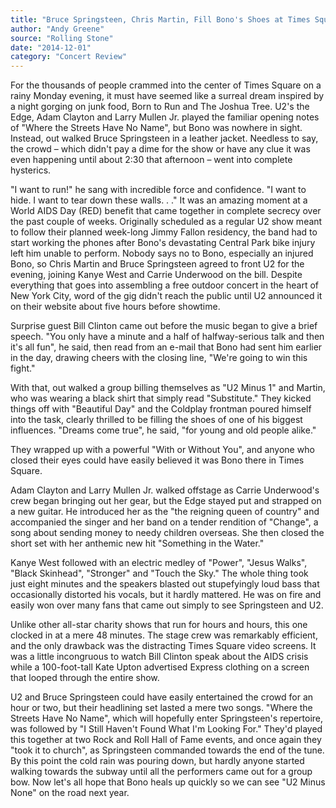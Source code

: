 ```yaml
---
title: "Bruce Springsteen, Chris Martin, Fill Bono's Shoes at Times Square Benefit"
author: "Andy Greene"
source: "Rolling Stone"
date: "2014-12-01"
category: "Concert Review"
---
```


For the thousands of people crammed into the center of Times Square on a rainy Monday evening, it must have seemed like a surreal dream inspired by a night gorging on junk food, Born to Run and The Joshua Tree. U2's the Edge, Adam Clayton and Larry Mullen Jr. played the familiar opening notes of "Where the Streets Have No Name", but Bono was nowhere in sight. Instead, out walked Bruce Springsteen in a leather jacket. Needless to say, the crowd – which didn't pay a dime for the show or have any clue it was even happening until about 2:30 that afternoon – went into complete hysterics.

"I want to run!" he sang with incredible force and confidence. "I want to hide. I want to tear down these walls. . ." It was an amazing moment at a World AIDS Day (RED) benefit that came together in complete secrecy over the past couple of weeks. Originally scheduled as a regular U2 show meant to follow their planned week-long Jimmy Fallon residency, the band had to start working the phones after Bono's devastating Central Park bike injury left him unable to perform. Nobody says no to Bono, especially an injured Bono, so Chris Martin and Bruce Springsteen agreed to front U2 for the evening, joining Kanye West and Carrie Underwood on the bill. Despite everything that goes into assembling a free outdoor concert in the heart of New York City, word of the gig didn't reach the public until U2 announced it on their website about five hours before showtime.

Surprise guest Bill Clinton came out before the music began to give a brief speech. "You only have a minute and a half of halfway-serious talk and then it's all fun", he said, then read from an e-mail that Bono had sent him earlier in the day, drawing cheers with the closing line, "We're going to win this fight."

With that, out walked a group billing themselves as "U2 Minus 1" and Martin, who was wearing a black shirt that simply read "Substitute." They kicked things off with "Beautiful Day" and the Coldplay frontman poured himself into the task, clearly thrilled to be filling the shoes of one of his biggest influences. "Dreams come true", he said, "for young and old people alike."

They wrapped up with a powerful "With or Without You", and anyone who closed their eyes could have easily believed it was Bono there in Times Square.

Adam Clayton and Larry Mullen Jr. walked offstage as Carrie Underwood's crew began bringing out her gear, but the Edge stayed put and strapped on a new guitar. He introduced her as the "the reigning queen of country" and accompanied the singer and her band on a tender rendition of "Change", a song about sending money to needy children overseas. She then closed the short set with her anthemic new hit "Something in the Water."

Kanye West followed with an electric medley of "Power", "Jesus Walks", "Black Skinhead", "Stronger" and "Touch the Sky." The whole thing took just eight minutes and the speakers blasted out stupefyingly loud bass that occasionally distorted his vocals, but it hardly mattered. He was on fire and easily won over many fans that came out simply to see Springsteen and U2.

Unlike other all-star charity shows that run for hours and hours, this one clocked in at a mere 48 minutes. The stage crew was remarkably efficient, and the only drawback was the distracting Times Square video screens. It was a little incongruous to watch Bill Clinton speak about the AIDS crisis while a 100-foot-tall Kate Upton advertised Express clothing on a screen that looped through the entire show.

U2 and Bruce Springsteen could have easily entertained the crowd for an hour or two, but their headlining set lasted a mere two songs. "Where the Streets Have No Name", which will hopefully enter Springsteen's repertoire, was followed by "I Still Haven't Found What I'm Looking For." They'd played this together at two Rock and Roll Hall of Fame events, and once again they "took it to church", as Springsteen commanded towards the end of the tune. By this point the cold rain was pouring down, but hardly anyone started walking towards the subway until all the performers came out for a group bow. Now let's all hope that Bono heals up quickly so we can see "U2 Minus None" on the road next year.

